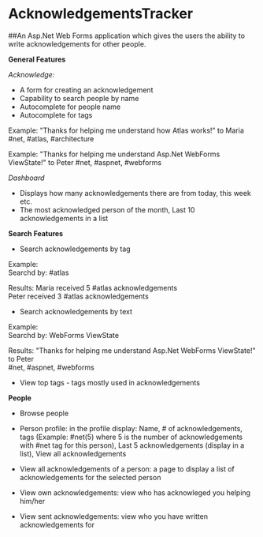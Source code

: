 # AcknowledgementsTracker

##An Asp.Net Web Forms application which gives the users the ability to write acknowledgements for other people.

**General Features**

*Acknowledge:*

  * A form for creating an acknowledgement
  * Capability to search people by name
  * Autocomplete for people name
  * Autocomplete for tags

Example: "Thanks for helping me understand how Atlas works!" to Maria
\#net, \#atlas, \#architecture

Example: "Thanks for helping me understand Asp.Net WebForms ViewState!" to Peter 
\#net, \#aspnet, \#webforms

*Dashboard*

* Displays how many acknowledgements there are from today, this week etc. 
* The most acknowledged person of the month, Last 10 acknowledgements in a list

**Search Features**

* Search acknowledgements by tag

Example:  
Searchd by: \#atlas  

Results: 
Maria received 5 #atlas acknowledgements  
Peter received 3 #atlas acknowledgements

* Search acknowledgements by text

Example:  
Searchd by: WebForms ViewState  

Results: 
"Thanks for helping me understand Asp.Net WebForms ViewState!" to Peter  
\#net, \#aspnet, \#webforms

* View top tags - tags mostly used in acknowledgements

**People**

* Browse people

* Person profile: in the profile display: Name, # of acknowledgements, tags (Example: \#net(5) where 5 is the number of acknowledgements with \#net tag for this person), Last 5 acknowledgements (display in a list), View all acknowledgements

* View all acknowledgements of a person: a page to display a list of acknowledgements for the selected person

* View own acknowledgements: view who has acknowleged you helping him/her

* View sent acknowledgements: view who you have written acknowledgements for
